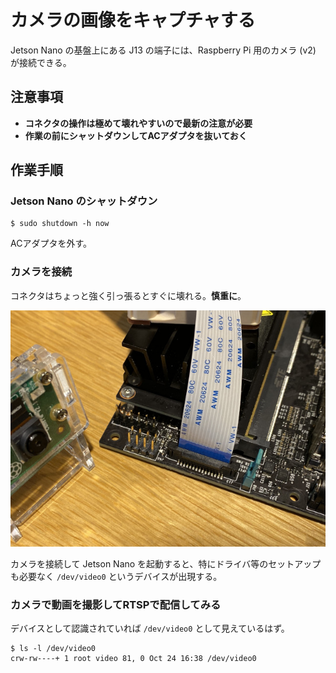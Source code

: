 # カメラの画像をキャプチャする

Jetson Nano の基盤上にある J13 の端子には、Raspberry Pi 用のカメラ (v2) が接続できる。

## 注意事項
- **コネクタの操作は極めて壊れやすいので最新の注意が必要**
- **作業の前にシャットダウンしてACアダプタを抜いておく**

## 作業手順

### Jetson Nano のシャットダウン
```
$ sudo shutdown -h now
```

ACアダプタを外す。

### カメラを接続

コネクタはちょっと強く引っ張るとすぐに壊れる。**慎重に**。

![Etcher](images/11_camera_connector.jpeg)

カメラを接続して Jetson Nano を起動すると、特にドライバ等のセットアップも必要なく ```/dev/video0``` というデバイスが出現する。

### カメラで動画を撮影してRTSPで配信してみる

デバイスとして認識されていれば ```/dev/video0``` として見えているはず。

```
$ ls -l /dev/video0
crw-rw----+ 1 root video 81, 0 Oct 24 16:38 /dev/video0
```
